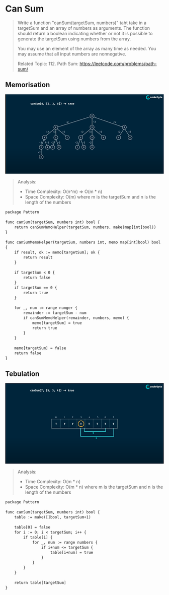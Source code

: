 # Can Sum
> Write a function "canSum(targetSum, numbers)" taht take in a targetSum and an array of numbers as arguments.
> The function should return a boolean indicating whether or not it is possible to generate the targetSum using numbers from the array.
> 
> You may use an element of the array as many time as needed.
> You may assume that all input numbers are nonnegative.
>
> Related Topic: 112. Path Sum: https://leetcode.com/problems/path-sum/


## Memorisation
![Can Sum - Memorisation](../pics/canSum-Memorisation.png)
> Analysis:
> - Time Complexity: O(n^m) => O(m * n)
> - Space Complexity: O(m)
> where m is the targetSum and n is the length of the numbers
```Golang
package Pattern

func canSum(targetSum, numbers int) bool {
    return canSumMemoHelper(targetSum, numbers, make(map[int]bool))
}

func canSumMemoHelper(targetSum, numbers int, memo map[int]bool) bool {
    if result, ok := memo[targetSum]; ok {
        return result
    }

    if targetSum < 0 {
        return false
    }
    if targetSum == 0 {
        return true
    }

    for _, num := range numger {
        remainder := targetSum - num
        if canSumMemoHelper(remainder, numbers, memo) {
            memo[targetSum] = true
            return true
        }
    }

    memo[targetSum] = false
    return false
}
```

## Tebulation
![Can Sum - Tabulation](../pics/canSum-Tabulation.png)
> Analysis:
> - Time Complexity: O(m * n)
> - Space Complexity: O(m * n)
> where m is the targetSum and n is the length of the numbers
```Golang
package Pattern

func canSum(targetSum, numbers int) bool {
    table := make([]bool, targetSum+1)

    table[0] = false
    for i := 0; i < targetSum; i++ {
        if table[i] {
            for _, num := range numbers {
                if i+num <= targetSum {
                    table[i+num] = true
                } 
            }
        }
    }

    return table[targetSum]
}
```